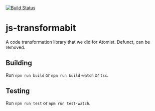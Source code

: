 [![Build Status](https://travis-ci.org/triforkse/js-transformabit.svg?branch=master)](https://travis-ci.org/triforkse/js-transformabit)

# js-transformabit

A code transformation library that we did for Atomist. Defunct, can be removed.

## Building

Run `npm run build` or `npm run build-watch` or `tsc`.

## Testing

Run `npm run test` or `npm run test-watch`.
